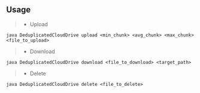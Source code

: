 ## Usage
> - Upload

    java DeduplicatedCloudDrive upload <min_chunk> <avg_chunk> <max_chunk> <file_to_upload>

> - Download

    java DeduplicatedCloudDrive download <file_to_download> <target_path>

> - Delete

    java DeduplicatedCloudDrive delete <file_to_delete>
